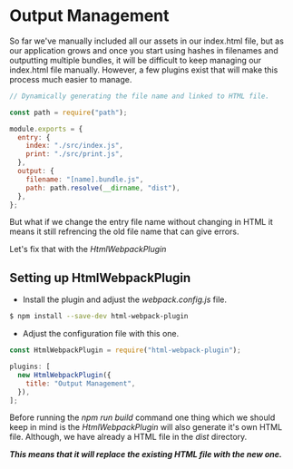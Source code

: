 # Output Management

So far we've manually included all our assets in our index.html file, but as our application grows and once you start using hashes in filenames and outputting multiple bundles, it will be difficult to keep managing our index.html file manually. However, a few plugins exist that will make this process much easier to manage.

```js
// Dynamically generating the file name and linked to HTML file.

const path = require("path");

module.exports = {
  entry: {
    index: "./src/index.js",
    print: "./src/print.js",
  },
  output: {
    filename: "[name].bundle.js",
    path: path.resolve(__dirname, "dist"),
  },
};
```

But what if we change the entry file name without changing in HTML it means it still refrencing the old file name that can give errors.

Let's fix that with the _HtmlWebpackPlugin_

## Setting up HtmlWebpackPlugin

- Install the plugin and adjust the _webpack.config.js_ file.

```bash
$ npm install --save-dev html-webpack-plugin
```

- Adjust the configuration file with this one.

```js
const HtmlWebpackPlugin = require("html-webpack-plugin");

plugins: [
  new HtmlWebpackPlugin({
    title: "Output Management",
  }),
];
```

Before running the _npm run build_ command one thing which we should keep in mind is the _HtmlWebpackPlugin_ will also generate it's own HTML file. Although, we have already a HTML file in the _dist_ directory.

**_This means that it will replace the existing HTML file with the new one._**
